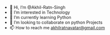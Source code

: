 - 👋 Hi, I’m @Akhil-Ratn-Singh
- 👀 I’m interested in Technology
- 🌱 I’m currently learning Python
- 💞️ I’m looking to collaborate on python Projects
- 📫 How to reach me akhilratnavatar@gmail.com

<!---
Akhil-Ratn-Singh/Akhil-Ratn-Singh is a ✨ special ✨ repository because its `README.md` (this file) appears on your GitHub profile.
You can click the Preview link to take a look at your changes.
--->
